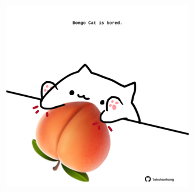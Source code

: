 <!-- built at 20/08/2024, 09:00:38 UTC -->
<p align="center">
  <img width="500" height="500" src="./ReadmeImage.svg">
</p>
